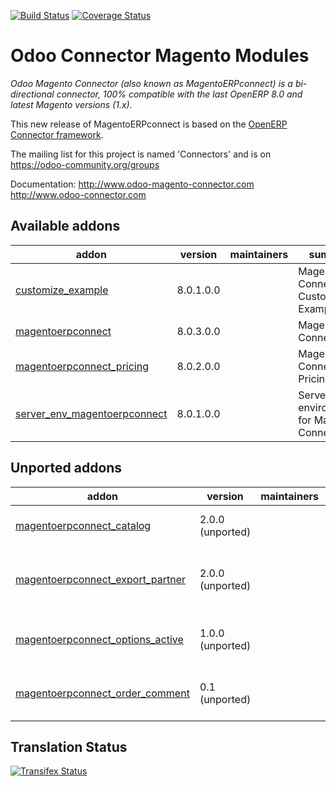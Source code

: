 [![Build Status](https://travis-ci.org/OCA/connector-magento.svg?branch=8.0)](https://travis-ci.org/OCA/connector-magento)
[![Coverage Status](https://coveralls.io/repos/OCA/connector-magento/badge.svg?branch=8.0)](https://coveralls.io/r/OCA/connector-magento?branch=8.0)

Odoo Connector Magento Modules
==============================

*Odoo Magento Connector (also known as MagentoERPconnect) is a bi-directional connector, 100% compatible with the last OpenERP 8.0 and latest Magento versions (1.x).*

This new release of MagentoERPconnect is based on the [OpenERP Connector framework](https://github.com/OCA/connector).

The mailing list for this project is named 'Connectors' and is on https://odoo-community.org/groups

Documentation:
http://www.odoo-magento-connector.com
http://www.odoo-connector.com

[//]: # (addons)

Available addons
----------------
addon | version | maintainers | summary
--- | --- | --- | ---
[customize_example](customize_example/) | 8.0.1.0.0 |  | Magento Connector Customization Example
[magentoerpconnect](magentoerpconnect/) | 8.0.3.0.0 |  | Magento Connector
[magentoerpconnect_pricing](magentoerpconnect_pricing/) | 8.0.2.0.0 |  | Magento Connector - Pricing
[server_env_magentoerpconnect](server_env_magentoerpconnect/) | 8.0.1.0.0 |  | Server environment for Magento Connector


Unported addons
---------------
addon | version | maintainers | summary
--- | --- | --- | ---
[magentoerpconnect_catalog](magentoerpconnect_catalog/) | 2.0.0 (unported) |  | Magento Connector - Catalog
[magentoerpconnect_export_partner](magentoerpconnect_export_partner/) | 2.0.0 (unported) |  | Magento Connector - Export Partners (Experimental)
[magentoerpconnect_options_active](magentoerpconnect_options_active/) | 1.0.0 (unported) |  | Magento Connector Option Active Products
[magentoerpconnect_order_comment](magentoerpconnect_order_comment/) | 0.1 (unported) |  | Magento Connector - Order comment

[//]: # (end addons)

Translation Status
------------------
[![Transifex Status](https://www.transifex.com/projects/p/OCA-connector-magento-8-0/chart/image_png)](https://www.transifex.com/projects/p/OCA-connector-magento-8-0)
